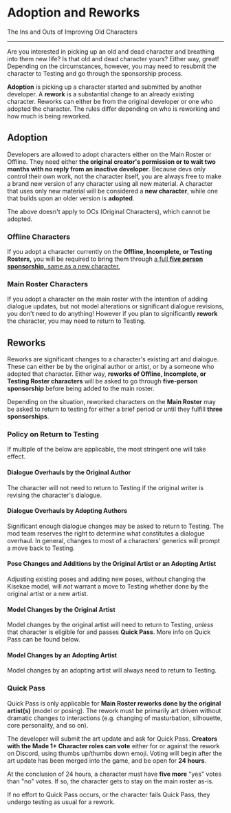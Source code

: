 # Adoption and Reworks

The Ins and Outs of Improving Old Characters

--- 

Are you interested in picking up an old and dead character and breathing into them new life? Is that old and dead character yours? Either way, great! Depending on the circumstances, however, you may need to resubmit the character to Testing and go through the sponsorship process.

**Adoption** is picking up a character started and submitted by another developer. A **rework** is a substantial change to an already existing character. Reworks can either be from the original developer or one who adopted the character. The rules differ depending on who is reworking and how much is being reworked.

## Adoption

Developers are allowed to adopt characters either on the Main Roster or Offline. They need either **the original creator's permission or to wait two months with no reply from an inactive developer**. Because devs only control their own work, not the character itself, you are always free to make a brand new version of any character using all new material. A character that uses only new material will be considered a **new character**, while one that builds upon an older version is **adopted**.

The above doesn't apply to OCs (Original Characters), which cannot be adopted.

### Offline Characters

If you adopt a character currently on the **Offline, Incomplete, or Testing Rosters,** you will be required to bring them through [a full **five person sponsorship,** same as a new character.](/docs/policy/sponsorship.html)

### Main Roster Characters

If you adopt a character on the main roster with the intention of adding dialogue updates, but not model alterations or significant dialogue revisions, you don't need to do anything! However if you plan to significantly **rework** the character, you may need to return to Testing.

## Reworks

Reworks are significant changes to a character's existing art and dialogue. These can either be by the original author or artist, or by a someone who adopted that character. Either way, **reworks of Offline, Incomplete, or Testing Roster characters** will be asked to go through **five-person sponsorship** before being added to the main roster.

Depending on the situation, reworked characters on the **Main Roster** may be asked to return to testing for either a brief period or until they fulfill **three sponsorships**.

### Policy on Return to Testing

If multiple of the below are applicable, the most stringent one will take effect. 

#### Dialogue Overhauls by the Original Author

The character will not need to return to Testing if the original writer is revising the character's dialogue. 

#### Dialogue Overhauls by Adopting Authors

Significant enough dialogue changes may be asked to return to Testing. The mod team reserves the right to determine what constitutes a dialogue overhaul. In general, changes to most of a characters' generics will prompt a move back to Testing.

#### Pose Changes and Additions by the Original Artist or an Adopting Artist

Adjusting existing poses and adding new poses, without changing the Kisekae model, will _not_ warrant a move to Testing whether done by the original artist or a new artist.

#### Model Changes by the Original Artist

Model changes by the original artist will need to return to Testing, _unless_ that character is eligible for and passes **Quick Pass**. More info on Quick Pass can be found below.

#### Model Changes by an Adopting Artist

Model changes by an adopting artist will always need to return to Testing.

### Quick Pass

Quick Pass is only applicable for **Main Roster reworks done by the original artist(s)** (model or posing). The rework must be primarily art driven without dramatic changes to interactions (e.g. changing of masturbation, silhouette, core personality, and so on).

The developer will submit the art update and ask for Quick Pass. **Creators with the Made 1+ Character roles can vote** either for or against the rework on Discord, using thumbs up/thumbs down emoji. Voting will begin after the art update has been merged into the game, and be open for **24 hours**.

At the conclusion of 24 hours, a character must have **five more** "yes" votes than "no" votes. If so, the character gets to stay on the main roster as-is.

If no effort to Quick Pass occurs, or the character fails Quick Pass, they undergo testing as usual for a rework. 